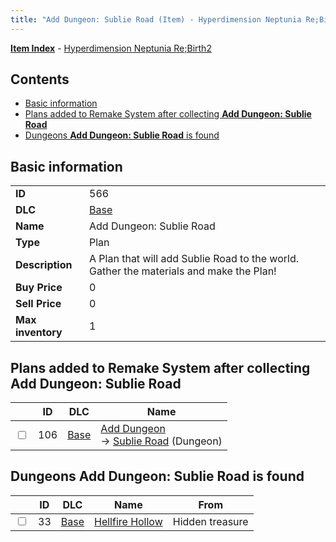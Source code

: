```yaml
---
title: "Add Dungeon: Sublie Road (Item) - Hyperdimension Neptunia Re;Birth2"
---
```


[**Item Index**](/neptunia/rb2/item/index.html) - [Hyperdimension Neptunia Re;Birth2](/neptunia/rb2)

## Contents

- [Basic information](#basic-information)
- [Plans added to Remake System after collecting **Add Dungeon: Sublie Road**](#plans-added-to-remake-system-after-collecting-add-dungeon-sublie-road)
- [Dungeons **Add Dungeon: Sublie Road** is found](#dungeons-add-dungeon-sublie-road-is-found)

## Basic information

|   |   |
| -- | -- |
| **ID** | 566 |
| **DLC** | [Base](/neptunia/rb2/dlc/0-base.html) |
| **Name** | Add Dungeon: Sublie Road |
| **Type** | Plan |
| **Description** | A Plan that will add Sublie Road to the world. Gather the materials and make the Plan! |
| **Buy Price** | 0 |
| **Sell Price** | 0 |
| **Max inventory** | 1 |

## Plans added to Remake System after collecting **Add Dungeon: Sublie Road**

|    | ID | DLC | Name |
| -- | -- | --- | ---- |
| <input type="checkbox" id="rb2-remake-0-106" class="trackbox" /> | 106 | [Base](/neptunia/rb2/dlc/0-base.html) | [Add Dungeon](/neptunia/rb2/remake/0-106-add-dungeon.html)<br />→ [Sublie Road](/neptunia/rb2/dungeon/0-34-sublie-road.html) (Dungeon) |

## Dungeons **Add Dungeon: Sublie Road** is found

|    | ID | DLC | Name | From |
| -- | -- | --- | ---- | ---- |
| <input type="checkbox" id="rb2-dungeon-0-33" class="trackbox" /> | 33 | [Base](/neptunia/rb2/dlc/0-base.html) | [Hellfire Hollow](/neptunia/rb2/dungeon/0-33-hellfire-hollow.html) | Hidden treasure |